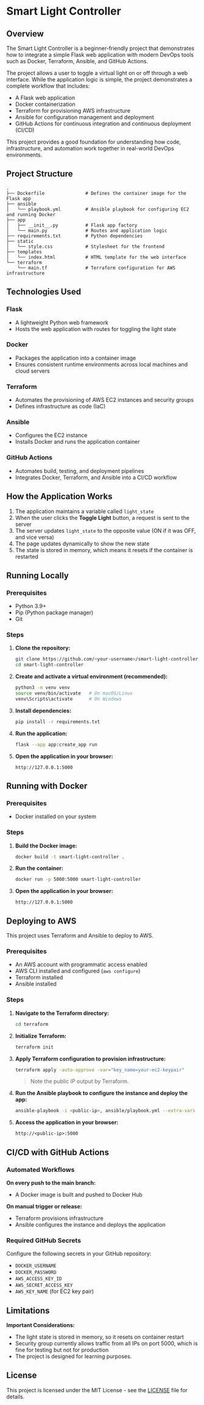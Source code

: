 # Smart Light Controller

## Overview

The Smart Light Controller is a beginner-friendly project that demonstrates how to integrate a simple Flask web application with modern DevOps tools such as Docker, Terraform, Ansible, and GitHub Actions.

The project allows a user to toggle a virtual light on or off through a web interface. While the application logic is simple, the project demonstrates a complete workflow that includes:

- A Flask web application
- Docker containerization
- Terraform for provisioning AWS infrastructure
- Ansible for configuration management and deployment
- GitHub Actions for continuous integration and continuous deployment (CI/CD)

This project provides a good foundation for understanding how code, infrastructure, and automation work together in real-world DevOps environments.

## Project Structure

```
.
├── Dockerfile               # Defines the container image for the Flask app
├── ansible
│   └── playbook.yml         # Ansible playbook for configuring EC2 and running Docker
├── app
│   ├── __init__.py          # Flask app factory
│   └── main.py              # Routes and application logic
├── requirements.txt         # Python dependencies
├── static
│   └── style.css            # Stylesheet for the frontend
├── templates
│   └── index.html           # HTML template for the web interface
└── terraform
    └── main.tf              # Terraform configuration for AWS infrastructure
```

## Technologies Used

### Flask
- A lightweight Python web framework
- Hosts the web application with routes for toggling the light state

### Docker
- Packages the application into a container image
- Ensures consistent runtime environments across local machines and cloud servers

### Terraform
- Automates the provisioning of AWS EC2 instances and security groups
- Defines infrastructure as code (IaC)

### Ansible
- Configures the EC2 instance
- Installs Docker and runs the application container

### GitHub Actions
- Automates build, testing, and deployment pipelines
- Integrates Docker, Terraform, and Ansible into a CI/CD workflow

## How the Application Works

1. The application maintains a variable called `light_state`
2. When the user clicks the **Toggle Light** button, a request is sent to the server
3. The server updates `light_state` to the opposite value (ON if it was OFF, and vice versa)
4. The page updates dynamically to show the new state
5. The state is stored in memory, which means it resets if the container is restarted

## Running Locally

### Prerequisites
- Python 3.9+
- Pip (Python package manager)
- Git

### Steps

1. **Clone the repository:**
   ```bash
   git clone https://github.com/<your-username>/smart-light-controller.git
   cd smart-light-controller
   ```

2. **Create and activate a virtual environment (recommended):**
   ```bash
   python3 -m venv venv
   source venv/bin/activate   # On macOS/Linux
   venv\Scripts\activate      # On Windows
   ```

3. **Install dependencies:**
   ```bash
   pip install -r requirements.txt
   ```

4. **Run the application:**
   ```bash
   flask --app app:create_app run
   ```

5. **Open the application in your browser:**
   ```
   http://127.0.0.1:5000
   ```

## Running with Docker

### Prerequisites
- Docker installed on your system

### Steps

1. **Build the Docker image:**
   ```bash
   docker build -t smart-light-controller .
   ```

2. **Run the container:**
   ```bash
   docker run -p 5000:5000 smart-light-controller
   ```

3. **Open the application in your browser:**
   ```
   http://127.0.0.1:5000
   ```

## Deploying to AWS

This project uses Terraform and Ansible to deploy to AWS.

### Prerequisites
- An AWS account with programmatic access enabled
- AWS CLI installed and configured (`aws configure`)
- Terraform installed
- Ansible installed

### Steps

1. **Navigate to the Terraform directory:**
   ```bash
   cd terraform
   ```

2. **Initialize Terraform:**
   ```bash
   terraform init
   ```

3. **Apply Terraform configuration to provision infrastructure:**
   ```bash
   terraform apply -auto-approve -var="key_name=your-ec2-keypair"
   ```
   > Note the public IP output by Terraform.

4. **Run the Ansible playbook to configure the instance and deploy the app:**
   ```bash
   ansible-playbook -i <public-ip>, ansible/playbook.yml --extra-vars "docker_image=yourusername/smart-light-controller:latest"
   ```

5. **Access the application in your browser:**
   ```
   http://<public-ip>:5000
   ```

## CI/CD with GitHub Actions

### Automated Workflows

**On every push to the main branch:**
- A Docker image is built and pushed to Docker Hub

**On manual trigger or release:**
- Terraform provisions infrastructure
- Ansible configures the instance and deploys the application

### Required GitHub Secrets

Configure the following secrets in your GitHub repository:

- `DOCKER_USERNAME`
- `DOCKER_PASSWORD`
- `AWS_ACCESS_KEY_ID`
- `AWS_SECRET_ACCESS_KEY`
- `AWS_KEY_NAME` (for EC2 key pair)

## Limitations

 **Important Considerations:**

- The light state is stored in memory, so it resets on container restart
- Security group currently allows traffic from all IPs on port 5000, which is fine for testing but not for production
- The project is designed for learning purposes.


## License

This project is licensed under the MIT License - see the [LICENSE](LICENSE) file for details.